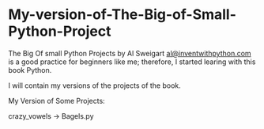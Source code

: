 # My-version-of-The-Big-of-Small-Python-Project
The Big Of small Python Projects by Al Sweigart al@inventwithpython.com is a good practice for beginners like me; therefore, I started learing with this book
Python.

I will contain my versions of the projects of the book.

My Version of Some Projects:

  crazy_vowels ->  Bagels.py
